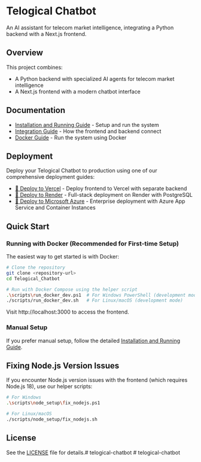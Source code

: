 # Telogical Chatbot

An AI assistant for telecom market intelligence, integrating a Python backend with a Next.js frontend.

## Overview

This project combines:
- A Python backend with specialized AI agents for telecom market intelligence
- A Next.js frontend with a modern chatbot interface

## Documentation

- [Installation and Running Guide](docs/guides/INSTALLATION_AND_RUNNING.md) - Setup and run the system
- [Integration Guide](docs/guides/INTEGRATION.md) - How the frontend and backend connect
- [Docker Guide](docs/guides/Docker.md) - Run the system using Docker

## Deployment

Deploy your Telogical Chatbot to production using one of our comprehensive deployment guides:

- [🚀 Deploy to Vercel](docs/deployment/VERCEL_DEPLOYMENT.md) - Deploy frontend to Vercel with separate backend
- [🚀 Deploy to Render](docs/deployment/RENDER_DEPLOYMENT.md) - Full-stack deployment on Render with PostgreSQL
- [🚀 Deploy to Microsoft Azure](docs/deployment/AZURE_DEPLOYMENT.md) - Enterprise deployment with Azure App Service and Container Instances

## Quick Start

### Running with Docker (Recommended for First-time Setup)

The easiest way to get started is with Docker:

```bash
# Clone the repository
git clone <repository-url>
cd Telogical_Chatbot

# Run with Docker Compose using the helper script
.\scripts\run_docker_dev.ps1  # For Windows PowerShell (development mode)
./scripts/run_docker_dev.sh   # For Linux/macOS (development mode)
```

Visit http://localhost:3000 to access the frontend.

### Manual Setup

If you prefer manual setup, follow the detailed [Installation and Running Guide](docs/guides/INSTALLATION_AND_RUNNING.md).

## Fixing Node.js Version Issues

If you encounter Node.js version issues with the frontend (which requires Node.js 18), use our helper scripts:

```bash
# For Windows
.\scripts\node_setup\fix_nodejs.ps1

# For Linux/macOS
./scripts/node_setup/fix_nodejs.sh
```

## License

See the [LICENSE](LICENSE) file for details.#   t e l o g i c a l - c h a t b o t  
 #   t e l o g i c a l - c h a t b o t  
 